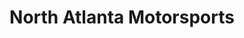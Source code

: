 ---
title: "North Atlanta Motorsports"
url: /winder/north-atlanta-motorsports/
shop: Autowerkstatt
---